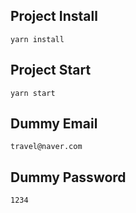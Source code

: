 ## Project Install
```
yarn install
```
## Project Start
```
yarn start
```
## Dummy Email
```
travel@naver.com
```
## Dummy Password
```
1234
```
